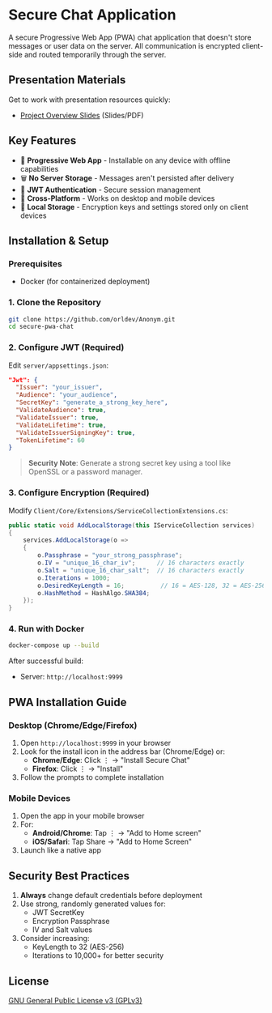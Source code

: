 # Secure Chat Application

A secure Progressive Web App (PWA) chat application that doesn't store messages or user data on the server. All communication is encrypted client-side and routed temporarily through the server.

## Presentation Materials

Get to work with presentation resources quickly:
- [Project Overview Slides](https://drive.google.com/file/d/1rdkmB60H1igTWW-jmE6zryCtmKpLMJh8/view?usp=sharing) (Slides/PDF)

## Key Features

- 🚀 **Progressive Web App** - Installable on any device with offline capabilities
- 🗑️ **No Server Storage** - Messages aren't persisted after delivery
- 🔑 **JWT Authentication** - Secure session management
- 📱 **Cross-Platform** - Works on desktop and mobile devices
- 💾 **Local Storage** - Encryption keys and settings stored only on client devices

## Installation & Setup

### Prerequisites
- Docker (for containerized deployment)

### 1. Clone the Repository
```bash
git clone https://github.com/orldev/Anonym.git
cd secure-pwa-chat
```

### 2. Configure JWT (Required)
Edit `server/appsettings.json`:
```json
"Jwt": {
  "Issuer": "your_issuer",
  "Audience": "your_audience",
  "SecretKey": "generate_a_strong_key_here",
  "ValidateAudience": true,
  "ValidateIssuer": true,
  "ValidateLifetime": true,
  "ValidateIssuerSigningKey": true,
  "TokenLifetime": 60
}
```

> **Security Note**: Generate a strong secret key using a tool like OpenSSL or a password manager.

### 3. Configure Encryption (Required)
Modify `Client/Core/Extensions/ServiceCollectionExtensions.cs`:
```csharp
public static void AddLocalStorage(this IServiceCollection services)
{
    services.AddLocalStorage(o => 
    {
        o.Passphrase = "your_strong_passphrase";
        o.IV = "unique_16_char_iv";      // 16 characters exactly
        o.Salt = "unique_16_char_salt";  // 16 characters exactly
        o.Iterations = 1000;
        o.DesiredKeyLength = 16;          // 16 = AES-128, 32 = AES-256
        o.HashMethod = HashAlgo.SHA384;
    });
}
```

### 4. Run with Docker
```bash
docker-compose up --build
```

After successful build:
- Server: `http://localhost:9999`

## PWA Installation Guide

### Desktop (Chrome/Edge/Firefox)
1. Open `http://localhost:9999` in your browser
2. Look for the install icon in the address bar (Chrome/Edge) or:
    - **Chrome/Edge**: Click ⋮ → "Install Secure Chat"
    - **Firefox**: Click ⋮ → "Install"
3. Follow the prompts to complete installation

### Mobile Devices
1. Open the app in your mobile browser
2. For:
    - **Android/Chrome**: Tap ⋮ → "Add to Home screen"
    - **iOS/Safari**: Tap Share → "Add to Home Screen"
3. Launch like a native app

## Security Best Practices

1. **Always** change default credentials before deployment
2. Use strong, randomly generated values for:
    - JWT SecretKey
    - Encryption Passphrase
    - IV and Salt values
3. Consider increasing:
    - KeyLength to 32 (AES-256)
    - Iterations to 10,000+ for better security

## License
[GNU General Public License v3 (GPLv3)](LICENSE)